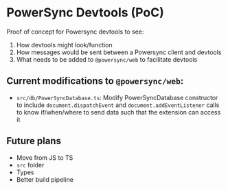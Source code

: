 # PowerSync Devtools (PoC)

Proof of concept for Powersync devtools to see:

1. How devtools might look/function
2. How messages would be sent between a Powersync client and devtools
3. What needs to be added to `@powersync/web` to facilitate devtools

## Current modifications to `@powersync/web`:

-   `src/db/PowerSyncDatabase.ts`: Modify PowerSyncDatabase constructor to include `document.dispatchEvent` and `document.addEventListener` calls to know if/when/where to send data such that the extension can access it

## Future plans

-   Move from JS to TS
-   `src` folder
-   Types
-   Better build pipeline
